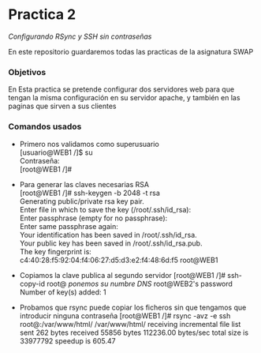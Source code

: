 Practica 2
==========
*Configurando RSync y SSH sin contraseñas*

En este repositorio guardaremos todas las practicas de la asignatura SWAP

### Objetivos
En Esta practica se pretende configurar dos servidores web para que tengan la misma configuración en su servidor apache, y también en las paginas que sirven a sus clientes

### Comandos usados
* Primero nos validamos como superusuario <br />
[usuario@WEB1 /]$ su<br />
Contraseña: <br />
[root@WEB1 /]# <br />

* Para generar las claves necesarias RSA <br />
[root@WEB1 /]# ssh-keygen -b 2048 -t rsa <br />
Generating public/private rsa key pair. <br />
Enter file in which to save the key (/root/.ssh/id_rsa):<br />
Enter passphrase (empty for no passphrase): <br />
Enter same passphrase again: <br />
Your identification has been saved in /root/.ssh/id_rsa. <br />
Your public key has been saved in /root/.ssh/id_rsa.pub. <br />
The key fingerprint is: <br />
c4:40:28:f5:92:04:f4:06:27:d5:d3:e2:f4:48:6d:f5 root@WEB1 <br />

* Copiamos la clave publica al segundo servidor
[root@WEB1 /]# ssh-copy-id root@<WEB2> *ponemos su numbre DNS*
root@WEB2's password 
Number of key(s) added: 1

* Probamos que rsync puede copiar los ficheros sin que tengamos que introducir ninguna contraseña
[root@WEB1 /]# rsync -avz -e ssh root@<WEB2>:/var/www/html/ /var/www/html/
receiving incremental file list
sent 262 bytes  received 55856 bytes  112236.00 bytes/sec
total size is 33977792  speedup is 605.47

<!--
![Imagen de Prueba](/resources/prueba.jpg = 100x50)
-->